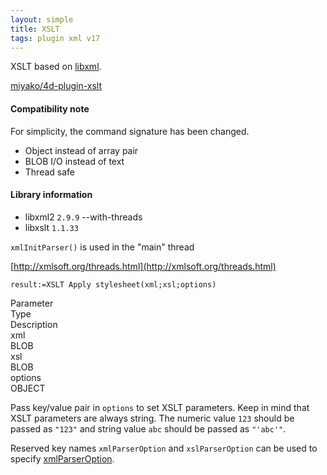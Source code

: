 ```yaml
---
layout: simple
title: XSLT
tags: plugin xml v17
---
```


XSLT based on [libxml](http://xmlsoft.org/index.html).

<!--more-->

[miyako/4d-plugin-xslt](https://github.com/miyako/4d-plugin-xslt)

#### Compatibility note

For simplicity, the command signature has been changed.

* Object instead of array pair
* BLOB I/O instead of text 
* Thread safe

#### Library information

* libxml2 ``2.9.9`` --with-threads
* libxslt ``1.1.33`` 

``xmlInitParser()`` is used in the "main" thread

[http://xmlsoft.org/threads.html](http://xmlsoft.org/threads.html)

```
result:=XSLT Apply stylesheet(xml;xsl;options)
```

<div class="grid">
  <div class="syntax-th cell cell--2">Parameter</div>
  <div class="syntax-th cell cell--2">Type</div>
  <div class="syntax-th cell cell--8">Description</div>
  <div class="syntax-td cell cell--2">xml</div>
  <div class="syntax-td cell cell--2">BLOB</div>
  <div class="syntax-td cell cell--8"></div>
  <div class="syntax-td cell cell--2">xsl</div>
  <div class="syntax-td cell cell--2">BLOB</div>
  <div class="syntax-td cell cell--8"></div>  
  <div class="syntax-td cell cell--2">options</div>
  <div class="syntax-td cell cell--2">OBJECT</div>
  <div class="syntax-td cell cell--8"></div> 
</div>  

Pass key/value pair in ``options`` to set XSLT parameters. Keep in mind that XSLT parameters are always string. The numeric value ``123`` should be passed as ``"123"`` and string value ``abc`` should be passed as ``"'abc'"``. 

Reserved key names ``xmlParserOption`` and ``xslParserOption`` can be used to specify [xmlParserOption](http://xmlsoft.org/html/libxml-parser.html#xmlParserOption).
